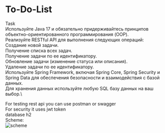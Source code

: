 # To-Do-List
Task\
Используйте Java 17 и обязательно придерживайтесь принципов объектно-ориентированного программирования (OOP).\
Реализуйте RESTful API для выполнения следующих операций:\
Создание новой задачи.\
Получение списка всех задач.\
Получение задачи по ее идентификатору.\
Обновление задачи (изменение статуса или описания).\
Удаление задачи по ее идентификатору.\
Используйте Spring Framework, включая Spring Core, Spring Security и Spring Data для обеспечения безопасности и взаимодействия с базой данных.\
Для хранения данных используйте любую SQL базу данных на ваш выбор.\

For testing rest api you can use postman or swagger\
For security it uses jwt token\
database h2\
Scheme:\
![scheme](https://github.com/slikemebro/To-Do-List/assets/74789521/cc528f24-216b-487d-b4f8-e1277b0034b1)
